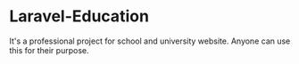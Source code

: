 # Laravel-Education
It's a professional project for school and university website. Anyone can use this for their purpose. 
